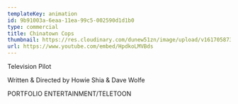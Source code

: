 ```yaml
---
templateKey: animation
id: 9b91003a-6eaa-11ea-99c5-002590d1d1b0
type: commercial
title: Chinatown Cops
thumbnail: https://res.cloudinary.com/dunew51zn/image/upload/v1617058733/animation/vid_T_chinatown_690-1_dhp6cf.jpg
url: https://www.youtube.com/embed/HpdkoLMVBds
---
```

Television Pilot

Written & Directed by Howie Shia & Dave Wolfe

PORTFOLIO ENTERTAINMENT/TELETOON